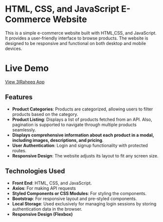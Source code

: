 # HTML, CSS, and JavaScript E-Commerce Website
This is a simple e-commerce website built with HTML,CSS, and JavaScript. It provides a user-friendly interface to browse products. The website is designed to be responsive and functional on both desktop and mobile devices.

# Live Demo
[View 3lRaheeq App](https://raheeqmousa.github.io/3lRaheeq-Store/)

## Features

- **Product Categories**: Products are categorized, allowing users to filter products based on the category.
- **Product Listing**: Displays a list of products fetched from an API. Also, pagination is supported to navigate through multiple products seamlessly.
- **Displays comprehensive information about each product in a modal, including images, descriptions, and pricing**.
- **User Authentication**: Login and signup functionality with protected routes.
- **Responsive Design**: The website adjusts its layout to fit any screen size.

## Technologies Used
- **Front End**: HTML, CSS, and JavaScript.
- **Axios**: For making API requests
- **Styled Components or CSS Modules**: For styling the components.
- **Bootstrap**: For responsive layout and pre-styled components.
- **Local Storage**: Used exclusively for managing login sessions by storing authentication data in the browser.
- **Responsive Design (Flexbox)**
